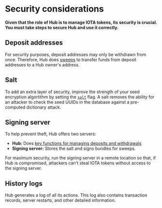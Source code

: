 # Security considerations

**Given that the role of Hub is to manage IOTA tokens, its security is crucial. You must take steps to secure Hub and use it correctly.**

## Deposit addresses

For security purposes, deposit addresses may only be withdrawn from once. Therefore, Hub does [sweeps](../concepts/sweeps.md) to transfer funds from deposit addresses to a Hub owner's address.      

## Salt

To add an extra layer of security, improve the strength of your seed encryption algortithm by setting the [`salt`](../references/hub-configuration-options.md) flag. A salt removes the ability for an attacker to check the seed UUIDs in the database against a pre-computed dictionary attack. 

## Signing server

To help prevent theft, Hub offers two servers:

* **Hub:** Does [key functions for managing deposits and withdrawals](../concepts/about-hub.md)
* **Signing server:** Stores the salt and signs bundles for sweeps.

For maximum security, run the signing server in a remote location so that, if Hub is compromised, attackers can't steal IOTA tokens without access to the signing server.

## History logs

Hub generates a log of all its actions. This log also contains transaction records, server restarts, and other detailed information. 
